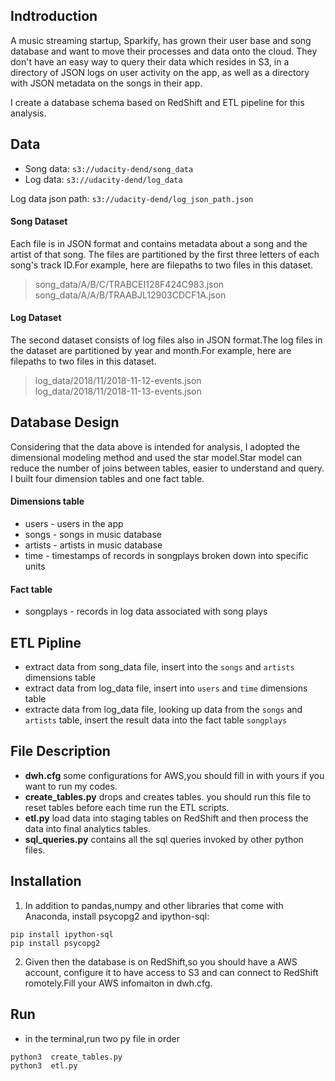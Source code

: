 ## Indtroduction
A music streaming startup, Sparkify, has grown their user base and song database and want to move their processes and data onto the cloud. They don't have an easy way to query their data which resides in S3, in a directory of JSON logs on user activity on the app, as well as a directory with JSON metadata on the songs in their app.

I create a database schema based on RedShift and ETL pipeline for this analysis. 

## Data
- Song data: `s3://udacity-dend/song_data`
- Log data: `s3://udacity-dend/log_data`

Log data json path: `s3://udacity-dend/log_json_path.json`

#### Song Dataset
Each file is in JSON format and contains metadata about a song and the artist of that song. The files are partitioned by the first three letters of each song's track ID.For example, here are filepaths to two files in this dataset.
> song_data/A/B/C/TRABCEI128F424C983.json    
> song_data/A/A/B/TRAABJL12903CDCF1A.json
#### Log Dataset
The second dataset consists of log files also in JSON format.The log files in the dataset are partitioned by year and month.For example, here are filepaths to two files in this dataset.
> log_data/2018/11/2018-11-12-events.json    
> log_data/2018/11/2018-11-13-events.json


## Database Design
Considering that the data above is intended for analysis, I adopted the dimensional modeling method and used the star model.Star model can reduce the number of joins between tables, easier to understand and query.
I built four dimension tables and one fact table.

#### Dimensions table
- users - users in the app
- songs - songs in music database
- artists - artists in music database
- time - timestamps of records in songplays broken down into specific units
#### Fact table
- songplays - records in log data associated with song plays

## ETL Pipline
- extract data from song_data file, insert into the ` songs ` and ` artists ` dimensions table
- extract data from log_data file, insert into ` users ` and ` time ` dimensions table
- extracte data from log_data file, looking up data from the ` songs ` and ` artists ` table, insert the result data into the fact table ` songplays `

## File Description
- **dwh.cfg** some configurations for AWS,you should fill in with yours if you want to run my codes.
- **create_tables.py** drops and creates tables. you should run this file to reset tables before each time run the ETL scripts.
- **etl.py** load data into staging tables on RedShift and then process the data into final analytics tables.
- **sql_queries.py** contains all the sql queries invoked by other python files.

## Installation
1. In addition to pandas,numpy and other libraries that come with Anaconda, install psycopg2 and ipython-sql:
```shell
pip install ipython-sql
pip install psycopg2
```
2. Given then the database is on RedShift,so you should have a AWS account, configure it to have access to S3 and can connect to RedShift romotely.Fill your AWS infomaiton in dwh.cfg.

## Run
- in the terminal,run  two py file in order

```shell
python3  create_tables.py
python3  etl.py
```
